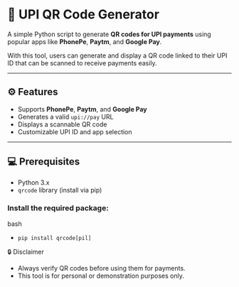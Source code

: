 # 📱 UPI QR Code Generator

A simple Python script to generate **QR codes for UPI payments** using popular apps like **PhonePe**, **Paytm**, and **Google Pay**.

With this tool, users can generate and display a QR code linked to their UPI ID that can be scanned to receive payments easily.

---

## ⚙️ Features

- Supports **PhonePe**, **Paytm**, and **Google Pay**
- Generates a valid `upi://pay` URL
- Displays a scannable QR code
- Customizable UPI ID and app selection

---

## 💻 Prerequisites

- Python 3.x
- `qrcode` library (install via pip)

### Install the required package:

bash
- `pip install qrcode[pil]`

🔒 Disclaimer
- Always verify QR codes before using them for payments.
- This tool is for personal or demonstration purposes only.
